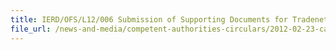 ```yaml
---
title: IERD/OFS/L12/006 Submission of Supporting Documents for Tradenet Declarations for Import and Export of Ornamental Fish 
file_url: /news-and-media/competent-authorities-circulars/2012-02-23-ca.pdf
---
```

